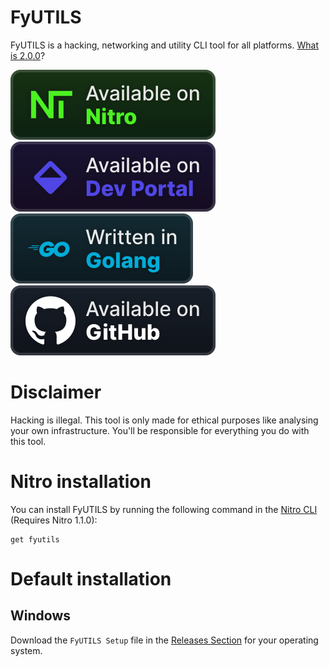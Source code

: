 # FyUTILS
FyUTILS is a hacking, networking and utility CLI tool for all platforms. [What is 2.0.0](https://github.com/NoahOnFyre/FyUTILS/discussions/53)?

[![nitro](/badges/nitro.svg)](#nitro-installation)
[![devportal](/badges/devportal.svg)](https://nyronium.com/products/FyUTILS)
[![golang](/badges/golang.svg)](https://go.dev/)
[![github](/badges/github.svg)](https://github.com/NoahOnFyre/FyUTILS)

# Disclaimer
Hacking is illegal. This tool is only made for ethical purposes like analysing your own infrastructure. You'll be responsible for everything you do with this tool.

# Nitro installation
You can install FyUTILS by running the following command in the [Nitro CLI](https://github.com/NoahOnFyre/Nitro) (Requires Nitro 1.1.0):
```
get fyutils
```

# Default installation
## Windows
Download the `FyUTILS Setup` file in the [Releases Section](https://github.com/NoahOnFyre/FyUTILS/releases) for your operating system. 
